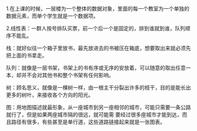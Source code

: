 ﻿1.在上课的时候，一层楼为一个整体的数据对象，里面的每一个教室为一个单独的数据元素，而单个学生就是一个数据项。2.线性表：一群人按号排队买票，前一个后一个是固定的，排到谁就到谁，队列顺序不能乱。  栈：就好似往一个箱子里放书，最先放进去的书被压在箱底，想要取出来就必须先把上面的书拿走。  队列：就像是一层书架，书架上的书有序或无序的安放着，可以随意的取出任意一本，却并不会对其他书和整个书架有任何影响。  树：顾名思义，就像是一棵树一样，由一根主干分裂出许多的枝干，目的是能长出更多的树叶，来接收各个方向的阳光。  图：用地图描述就最形象，从一座城市到另一座相邻的城市，可能只需要一条公路就行了，但是如果两座城市隔的很远，就可能需  要经过很多座城市才能到达，而且路径有很多，有些甚至是单行道，这些道路链接起来就是一张图表。